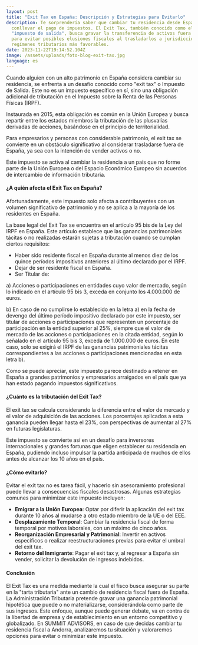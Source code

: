 ```yaml
---
layout: post
title: "Exit Tax en España: Descripción y Estrategias para Evitarlo"
description: Te sorprendería saber que cambiar tu residencia desde España puede
  conllevar el pago de impuestos. El Exit Tax, también conocido como el
  "impuesto de salida", busca gravar la transferencia de activos fuera del país
  para evitar posibles elusiones fiscales al trasladarlos a jurisdicciones con
  regímenes tributarios más favorables.
date: 2023-11-22T19:14:52.104Z
image: /assets/uploads/foto-blog-exit-tax.jpg
language: es
---
```

Cuando alguien con un alto patrimonio en España considera cambiar su residencia, se enfrenta a un desafío conocido como "exit tax" o Impuesto de Salida. Este no es un impuesto específico en sí, sino una obligación adicional de tributación en el Impuesto sobre la Renta de las Personas Físicas (IRPF).

Instaurada en 2015, esta obligación es común en la Unión Europea y busca repartir entre los estados miembros la tributación de las plusvalías derivadas de acciones, basándose en el principio de territorialidad.

Para empresarios y personas con considerable patrimonio, el exit tax se convierte en un obstáculo significativo al considerar trasladarse fuera de España, ya sea con la intención de vender activos o no.

Este impuesto se activa al cambiar la residencia a un país que no forme parte de la Unión Europea o del Espacio Económico Europeo sin acuerdos de intercambio de información tributaria.

#### ¿A quién afecta el Exit Tax en España?

Afortunadamente, este impuesto solo afecta a contribuyentes con un volumen significativo de patrimonio y no se aplica a la mayoría de los residentes en España.

La base legal del Exit Tax se encuentra en el artículo 95 bis de la Ley del IRPF en España. Este artículo establece que las ganancias patrimoniales tácitas o no realizadas estarán sujetas a tributación cuando se cumplan ciertos requisitos:

* Haber sido residente fiscal en España durante al menos diez de los quince períodos impositivos anteriores al último declarado por el IRPF.
* Dejar de ser residente fiscal en España.
* Ser Titular de:

a) Acciones o participaciones en entidades cuyo valor de mercado, según lo indicado en el artículo 95 bis 3, exceda en conjunto los 4.000.000 de euros.

b) En caso de no cumplirse lo establecido en la letra a) en la fecha de devengo del último período impositivo declarado por este impuesto, ser titular de acciones o participaciones que representen un porcentaje de participación en la entidad superior al 25%, siempre que el valor de mercado de las acciones o participaciones en la citada entidad, según lo señalado en el artículo 95 bis 3, exceda de 1.000.000 de euros. En este caso, solo se exigirá el IRPF de las ganancias patrimoniales tácitas correspondientes a las acciones o participaciones mencionadas en esta letra b).

Como se puede apreciar, este impuesto parece destinado a retener en España a grandes patrimonios y empresarios arraigados en el país que ya han estado pagando impuestos significativos.

#### ¿Cuánto es la tributación del Exit Tax?

El exit tax se calcula considerando la diferencia entre el valor de mercado y el valor de adquisición de las acciones. Los porcentajes aplicados a esta ganancia pueden llegar hasta el 23%, con perspectivas de aumentar al 27% en futuras legislaturas.

Este impuesto se convierte así en un desafío para inversores internacionales y grandes fortunas que eligen establecer su residencia en España, pudiendo incluso impulsar la partida anticipada de muchos de ellos antes de alcanzar los 10 años en el país.

#### ¿Cómo evitarlo?

Evitar el exit tax no es tarea fácil, y hacerlo sin asesoramiento profesional puede llevar a consecuencias fiscales desastrosas. Algunas estrategias comunes para minimizar este impuesto incluyen:

* **Emigrar a la Unión Europea**: Optar por diferir la aplicación del exit tax durante 10 años al mudarse a otro estado miembro de la UE o del EEE.
* **Desplazamiento Temporal**: Cambiar la residencia fiscal de forma temporal por motivos laborales, con un máximo de cinco años.
* **Reorganización Empresarial y Patrimonial**: Invertir en activos específicos o realizar reestructuraciones previas para evitar el umbral del exit tax.
* **Retorno del Inmigrante**: Pagar el exit tax y, al regresar a España sin vender, solicitar la devolución de ingresos  indebidos.

#### Conclusión

El Exit Tax es una medida mediante la cual el fisco busca asegurar su parte en la "tarta tributaria" ante un cambio de residencia fiscal fuera de España. La Administración Tributaria pretende gravar una ganancia patrimonial hipotética que puede o no materializarse, considerándola como parte de sus ingresos. Este enfoque, aunque puede generar debate, va en contra de la libertad de empresa y de establecimiento en un entorno competitivo y globalizado. En SUMMIT ADVISORS, en caso de que decidas cambiar tu residencia fiscal a Andorra, analizaremos tu situación y valoraremos opciones para evitar o minimizar este impuesto.